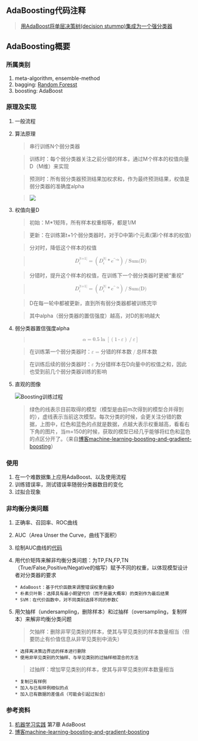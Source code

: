 ## AdaBoosting代码注释

> [用AdaBoost将单层决策树(decision stummp)集成为一个强分类器](https://github.com/fangkun/ml_notes_codes/blob/master/AdaBoost/adaboost.py)

## AdaBoosting概要

### 所属类别

1. meta-algorithm, ensemble-method
2. bagging: [Random Foresst](http://www.stat.berkeley.edu/~breiman/RandomForests/cc_home.htm)
3. boosting: AdaBoost

### 原理及实现

1. 一般流程

2. 算法原理
	
	> 	串行训练N个弱分类器
	
	> 	训练时：每个弱分类器关注之前分错的样本，通过M个样本的权值向量D（M维）来实现
	
	> 	预测时：所有弱分类器预测结果加权求和，作为最终预测结果，权值是弱分类器的准确度alpha

	>  ![](http://images.cnblogs.com/cnblogs_com/LeftNotEasy/201101/201101022146359950.png)
	
3. 权值向量D
	
	> 	初始：M*1矩阵，所有样本权重相等，都是1/M
	
	> 	更新：在训练第t+1个弱分类器时，对于D中第i个元素(第i个样本的权值）
	
	>  	分对时，降低这个样本的权值
	
	> 	<math display="block">
	> 	<msubsup><mi>D</mi><mi>i</mi><mi>|t+1|</mi></msubsup>
	> 	<mo>=</mo>
	> 	<mo>(</mo>
	> 	<msubsup><mi>D</mi><mi>i</mi><mi>|t|</mi></msubsup>
	> 	<mo>*</mo>
	> 	<msup><mi>e</mi><mi>^-&alpha;</mi></msup>
	> 	<mo>)</mo>
	> 	<mo>/</mo>
	> 	<mi>Sum(D)</mi>
	> 	</math>
	
	>  分错时，提升这个样本的权值，在训练下一个弱分类器时更被“重视”
	 
	> 	<math display="block">
	> 	<msubsup><mi>D</mi><mi>i</mi><mi>|t+1|</mi></msubsup>
	> 	<mo>=</mo>
	> 	<mo>(</mo>
	> 	<msubsup><mi>D</mi><mi>i</mi><mi>|t|</mi></msubsup>
	> 	<mo>*</mo>
	> 	<msup><mi>e</mi><mi>^ &alpha;</mi></msup>
	> 	<mo>)</mo>
	> 	<mo>/</mo>
	> 	<mi>Sum(D)</mi>
	>	</math>
	
	>	D在每一轮中都被更新，直到所有弱分类器都被训练完毕
	
	>	其中alpha（弱分类器的置信强度）越高，对D的影响越大
	
4. 弱分类器置信强度alpha
	
	> 	<math display="block">
	> 	<mi>&alpha;</mi>
	> 	<mo>=</mo>
	> 	<mi>0.5</mi>
	> 	<mo>ln</mo>
	> 	<mo>[</mo>
	> 	<mo>(</mo> <mi>1</mi> <mo>-</mo> <mi>&epsilon;</mi> <mo>)</mo>
	> 	<mo>/</mo>
	> 	<mi>&epsilon;</mi>
	> 	<mo>]</mo>
	>	</math>

	>	在训练第一个弱分类器时：<math><mi>&epsilon;</mi><mo>=</mo><mi>分错的样本数</mi><mo>/</mo><mi>总样本数</mi></math> 
	
	>	在训练后续的弱分类器时：<math><mi>&epsilon;</mi></math> 为分错样本在D向量中的权值之和，因此也受到前几个弱分类器训练的影响

5. 直观的图像

	![Boosting训练过程](http://images.cnblogs.com/cnblogs_com/LeftNotEasy/201101/201101022146051659.png)
	
	> 绿色的线表示目前取得的模型（模型是由前m次得到的模型合并得到的），虚线表示当前这次模型。每次分类的时候，会更关注分错的数据，上图中，红色和蓝色的点就是数据，点越大表示权重越高，看看右下角的图片，当m=150的时候，获取的模型已经几乎能够将红色和蓝色的点区分开了。（来自[博客machine-learning-boosting-and-gradient-boosting](http://www.cnblogs.com/LeftNotEasy/archive/2011/01/02/machine-learning-boosting-and-gradient-boosting.html)）

### 使用

1. 在一个难数据集上应用AdaBoost、以及使用流程
2. 训练错误率，测试错误率随弱分类器数目的变化
3. 过拟合现象

### 非均衡分类问题

1. 正确率、召回率、ROC曲线
2. AUC（Area Unser the Curve，曲线下面积）
3. 绘制AUC曲线的[代码](https://github.com/fangkun/cmt_ml_in_action/blob/master/ch_07_AdaBoost/adaboost.py)
4. 用代价矩阵来解非均衡分类问题：为TP,FN,FP,TN（True/False,Positive/Negative的缩写）赋予不同的权重，以体现模型设计者对分类器的要求
	
	~~~
	* AdaBoost：基于代价函数来调整错误权重向量D
	* 朴素贝叶斯：选择具有最小期望代价（而不是最大概率）的类别作为最后结果
	* SVM：在代价函数中，对不同类别选择不同的参数C
	~~~
	
5. 用欠抽样（undersampling，删除样本）和过抽样（oversampling，复制样本）来解非均衡分类问题
	
	> 欠抽样：删除非罕见类别的样本，使其与罕见类别的样本数量相当（但要防止有价值信息从非罕见类别中消失）
	
	~~~
	* 选择离决策边界远的样本进行删除
	* 使用非罕见类别的欠抽样、与罕见类别的过抽样相混合的方法
	~~~
	
	> 过抽样：增加罕见类别的样本，使其与非罕见类别样本数量相当
	
	~~~
	* 复制已有样例
	* 加入与已有样例相似的点
	* 加入已有数据的差值点（可能会引起过拟合）
	~~~
	
### 参考资料
	
1. [机器学习实践](http://www.ituring.com.cn/book/1021) 第7章 AdaBoost
2. [博客machine-learning-boosting-and-gradient-boosting](http://www.cnblogs.com/LeftNotEasy/archive/2011/01/02/machine-learning-boosting-and-gradient-boosting.html)
	

